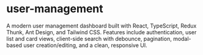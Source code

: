 # user-management
A modern user management dashboard built with React, TypeScript, Redux Thunk, Ant Design, and Tailwind CSS. Features include authentication, user list and card views, client-side search with debounce, pagination, modal-based user creation/editing, and a clean, responsive UI.
